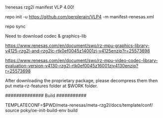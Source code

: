 !renesas rzg2l manifest VLP 4.00!

repo init -u https://github.com/perplerain/VLP4 -m manifest-renesas.xml

repo sync

Need to download codec & graphics-lib

https://www.renesas.com/en/document/swo/rz-mpu-graphics-library-v4125-rzg2l-and-rzg2lc-rtk0ef0045z14001zj-v4125enzip?r=25573698

https://www.renesas.com/en/document/swo/rz-mpu-video-codec-library-evaluation-version-v4130-rzg2l-rtk0ef0045z16001zjv4130enzip?r=25573698

After downloading the proprietary package, please decompress them then put meta-rz-features folder at $WORK folder.

############## Build ###########

TEMPLATECONF=$PWD/meta-renesas/meta-rzg2l/docs/template/conf/ source poky/oe-init-build-env build
